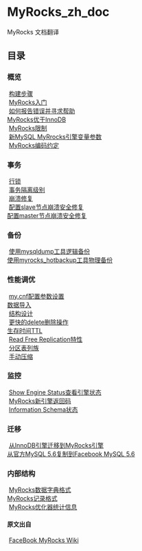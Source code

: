 # MyRocks_zh_doc
MyRocks 文档翻译

## 目录

### 概览
​      [构建步骤](一、概览/0.构建步骤.md)<br>
​      [MyRocks入门](一、概览/1.MyRocks入门.md)<br>
​      [如何报告错误并寻求帮助](一、概览/2.如何报告错误并寻求帮助.md)<br>
​      [MyRocks优于InnoDB](一、概览/3.MyRocks优于InnoDB.md)<br>
​      [MyRocks限制](一、概览/4.MyRocks限制.md)<br>
​      [新MySQL MyRrocks引擎变量参数](一、概览/5.新MySQL-MyRrocks引擎变量参数.md)<br>
​      [MyRocks编码约定](一、概览/6.MyRocks编码约定.md)<br>

### 事务

​      [行锁](二、事务/1.行锁.md)<br>
​      [事务隔离级别](二、事务/2.事务隔离级别.md)<br>
​      [崩溃修复](二、事务/3.崩溃修复.md)<br>
​      [配置slave节点崩溃安全修复](二、事务/4.配置slave节点崩溃安全修复.md)<br>
​      [配置master节点崩溃安全修复](二、事务/5.配置master节点崩溃安全修复.md)<br>

### 备份

​      [使用mysqldump工具逻辑备份](三、备份/1.使用mysqldump工具逻辑备份.md)<br>
​      [使用myrocks_hotbackup工具物理备份](三、备份/2.使用myrocks_hotbackup工具物理备份.md)<br>

### 性能调优

​      [my.cnf配置参数设置](四、性能调优/1.my.cnf配置参数设置.md)<br>
​      [数据导入](四、性能调优/2.数据导入.md)<br>
​      [结构设计](四、性能调优/3.结构设计.md)<br>
​      [更快的delete删除操作](四、性能调优/4.更快的delete删除操作.md)<br>
​      [生存时间TTL](四、性能调优/5.生存时间TTL.md)<br>
​      [Read Free Replication特性](四、性能调优/6.Read-Free-Replication特性.md)<br>
​      [分区表列族](四、性能调优/7.分区表列族.md)<br>
​      [手动压缩](四、性能调优/8.手动压缩.md)<br>

### 监控

​      [Show Engine Status查看引擎状态](五、监控/1.Show-Engine-Status查看引擎状态.md)<br>
​      [MyRocks新引擎返回码](五、监控/2.MyRocks新引擎返回码.md)<br>
​      [Information Schema状态](五、监控/3.Information-Schema状态.md)     <br>

### 迁移

​      [从InnoDB引擎迁移到MyRocks引擎](六、迁移/1.从InnoDB引擎迁移到MyRocks引擎.md)<br>
​      [从官方MySQL 5.6复制到Facebook MySQL 5.6](六、迁移/2.从官方MySQL-5.6复制到Facebook-MySQL-5.6.md)<br>

### 内部结构
​      [MyRocks数据字典格式](七、内部结构/1.MyRocks数据字典格式.md)<br>
​      [MyRocks记录格式](七、内部结构/2.MyRocks记录格式.md)<br>
​      [MyRocks优化器统计信息](七、内部结构/3.MyRocks优化器统计信息.md)<br>

#### 原文出自

​      [FaceBook MyRocks Wiki]( https://github.com/facebook/mysql-5.6/wiki)

